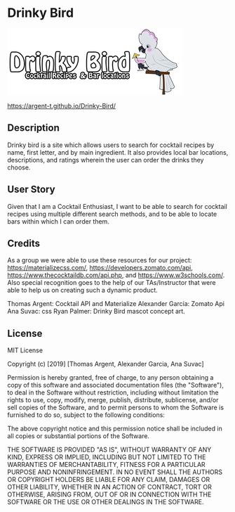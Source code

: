 # Drinky Bird

![logo](assets/images/drinkybirdtextupdate.png)

https://argent-t.github.io/Drinky-Bird/

## Description
Drinky bird is a site which allows users to search for cocktail recipes by name, first letter, and by main ingredient. It also provides local bar locations, descriptions, and ratings wherein the user can order the drinks they choose.


## User Story
Given that I am a Cocktail Enthusiast, 
I want to be able to search for cocktail recipes using multiple different search methods, 
and to be able to locate bars within which I can order them. 

## Credits
As a group we were able to use these resources for our project: https://materializecss.com/, https://developers.zomato.com/api, https://www.thecocktaildb.com/api.php, and https://www.w3schools.com/. Also special recognition goes to the help of our TAs/Instructor that were able to help us on creating such a dynamic product.

Thomas Argent: Cocktail API and Materialize
Alexander Garcia: Zomato Api 
Ana Suvac: css
Ryan Palmer: Drinky Bird mascot concept art.


## License
MIT License

Copyright (c) [2019] [Thomas Argent, Alexander Garcia, Ana Suvac]

Permission is hereby granted, free of charge, to any person obtaining a copy
of this software and associated documentation files (the "Software"), to deal
in the Software without restriction, including without limitation the rights
to use, copy, modify, merge, publish, distribute, sublicense, and/or sell
copies of the Software, and to permit persons to whom the Software is
furnished to do so, subject to the following conditions:

The above copyright notice and this permission notice shall be included in all
copies or substantial portions of the Software.

THE SOFTWARE IS PROVIDED "AS IS", WITHOUT WARRANTY OF ANY KIND, EXPRESS OR
IMPLIED, INCLUDING BUT NOT LIMITED TO THE WARRANTIES OF MERCHANTABILITY,
FITNESS FOR A PARTICULAR PURPOSE AND NONINFRINGEMENT. IN NO EVENT SHALL THE
AUTHORS OR COPYRIGHT HOLDERS BE LIABLE FOR ANY CLAIM, DAMAGES OR OTHER
LIABILITY, WHETHER IN AN ACTION OF CONTRACT, TORT OR OTHERWISE, ARISING FROM,
OUT OF OR IN CONNECTION WITH THE SOFTWARE OR THE USE OR OTHER DEALINGS IN THE
SOFTWARE.
